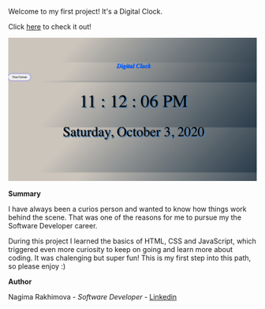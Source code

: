 Welcome to my first project! It's a Digital Clock. 

Click [here](https://nagimenok.github.io/digital-clock/index.html) to check it out! 

![](myclock.png)

**Summary** 

I have always been a curios person and wanted to know how things work behind the scene. 
That was one of the reasons for me to pursue my the Software Developer career. 

During this project I learned the basics of HTML, CSS and JavaScript, which triggered even more curiosity to keep on going and learn more about coding. It was chalenging but super fun! This is my first step into this path, so please enjoy :) 

**Author**

Nagima Rakhimova - *Software Developer* - [Linkedin](https://www.linkedin.com/in/nagima-r-445841a3/)

